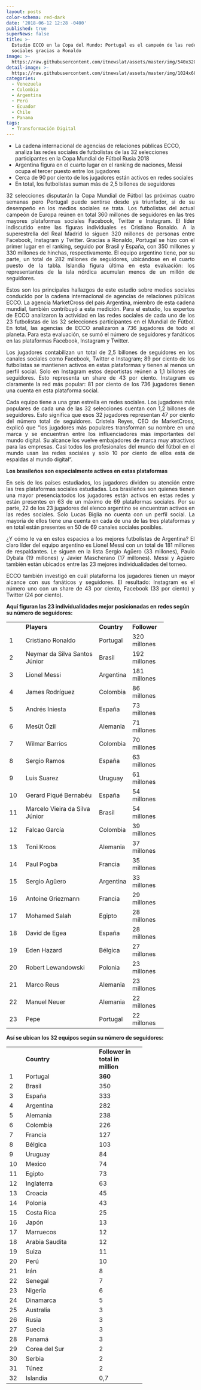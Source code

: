 ```yaml
---
layout: posts
color-schema: red-dark
date: '2018-06-12 12:28 -0400'
published: true
superNews: false
title: >-
  Estudio ECCO en la Copa del Mundo: Portugal es el campeón de las redes
  sociales gracias a Ronaldo
image: >-
  https://raw.githubusercontent.com/itnewslat/assets/master/img/540x320/Cristiano-Ronaldo-p.jpg
detail-image: >-
  https://raw.githubusercontent.com/itnewslat/assets/master/img/1024x680/Cristiano-Ronaldo-g.jpg
categories:
  - Venezuela
  - Colombia
  - Argentina
  - Perú
  - Ecuador
  - Chile
  - Panama
tags:
  - Transformación Digital
---
```

- La cadena internacional de agencias de relaciones públicas ECCO, analiza las redes sociales de futbolistas de las 32 selecciones participantes en la Copa Mundial de Fútbol Rusia 2018
- Argentina figura en el cuarto lugar en el ranking de naciones, Messi ocupa el tercer puesto entre los jugadores
- Cerca de 90 por ciento de los jugadores están activos en redes sociales
- En total, los futbolistas suman más de 2,5 billones de seguidores

<p style="text-align: justify;">32 selecciones disputarán la Copa Mundial de Fútbol las próximas cuatro semanas pero Portugal puede sentirse desde ya triunfador, si de su desempeño en los medios sociales se trata. Los futbolistas del actual campeón de Europa reúnen en total 360 millones de seguidores en las tres mayores plataformas sociales Facebook, Twitter e Instagram. El líder indiscutido entre las figuras individuales es Cristiano Ronaldo. A la superestrella del Real Madrid lo siguen 320 millones de personas entre Facebook, Instagram y Twitter. Gracias a Ronaldo, Portugal se hizo con el primer lugar en el ranking, seguido por Brasil y España, con 350 millones y 330 millones de hinchas, respectivamente. El equipo argentino tiene, por su parte, un total de 282 millones de seguidores, ubicándose en el cuarto puesto de la tabla. Islandia figura última en esta evaluación: los representantes de la isla nórdica acumulan menos de un millón de seguidores.</p> 

<p style="text-align: justify;">Estos son los principales hallazgos de este estudio sobre medios sociales conducido por la cadena internacional de agencias de relaciones públicas ECCO. La agencia MarketCross del país Argentina, miembro de esta cadena mundial, también contribuyó a esta medición.  Para el estudio, los expertos de ECCO analizaron la actividad en las redes sociales de cada uno de los 23 futbolistas de las 32 selecciones participantes en el Mundial de Fútbol. En total, las agencias de ECCO analizaron a 736 jugadores de todo el planeta. Para esta evaluación, se sumó el número de seguidores y fanáticos en las plataformas Facebook, Instagram y Twitter.</p> 

<p style="text-align: justify;">Los jugadores contabilizan un total de 2,5 billones de seguidores en los canales sociales como Facebook, Twitter e Instagram; 89 por ciento de los futbolistas se mantienen activos en estas plataformas y tienen al menos un perfil social. Solo en Instagram estos deportistas reúnen a 1,1 billones de seguidores. Esto representa un share de 43 por ciento. Instagram es claramente la red más popular: 81 por ciento de los 736 jugadores tienen una cuenta en esta plataforma social.</p>

<p style="text-align: justify;">Cada equipo tiene a una gran estrella en redes sociales. Los jugadores más populares de cada una de las 32 selecciones cuentan con 1,2 billones de seguidores. Esto significa que esos 32 jugadores representan 47 por ciento del número total de seguidores. Cristela Reyes, CEO de MarketCross, explicó que "los jugadores más populares transforman su nombre en una marca y se encuentran entre los influenciadores más importantes del mundo digital. Su alcance los vuelve embajadores de marca muy atractivos para las empresas. Casi todos los profesionales del mundo del fútbol en el mundo usan las redes sociales y solo 10 por ciento de ellos está de espaldas al mundo digital“. </p>

**Los brasileños son especialmente activos en estas plataformas**

<p style="text-align: justify;">En seis de los países estudiados, los jugadores dividen su atención entre las tres plataformas sociales estudiadas. Los brasileños son quienes tienen una mayor presencia:todos los jugadores están activos en estas redes y están presentes en 63 de un máximo de 69 plataformas sociales. Por su parte, 22 de los 23 jugadores del elenco argentino se encuentran activos en las redes sociales. Solo Lucas Biglia no cuenta con un perfil social. La mayoría de ellos tiene una cuenta en cada de una de las tres plataformas y en total están presentes en 50 de 69 canales sociales posibles.</p>

<p style="text-align: justify;">¿Y cómo le va en estos espacios a los mejores futbolistas de Argentina? El claro líder del equipo argentino es Lionel Messi con un total de 181 millones de respaldantes. Le siguen en la lista Sergio Agüero (33 millones), Paulo Dybala (19 millones) y Javier Mascherano (17 millones). Messi y Agüero también están ubicados entre las 23 mejores individualidades del torneo.</p>

<p style="text-align: justify;">ECCO también investigó en cuál plataforma los jugadores tienen un mayor alcance con sus fanáticos y seguidores. El resultado: Instagram es el número uno con un share de 43 por ciento, Facebook (33 por ciento) y Twitter (24 por ciento).</p>

**Aquí figuran las 23 individualidades mejor posicionadas en redes según su número de seguidores:**

<table width="350">
<tbody>
<tr>
<td width="28"></td>
<td width="180"><strong>Players</strong></td>
<td width="66"><strong>Country</strong></td>
<td width="76"><strong>Follower</strong></td>
</tr>
<tr>
<td width="28">1</td>
<td width="180">Cristiano Ronaldo</td>
<td width="66">Portugal</td>
<td width="76">320 millones</td>
</tr>
<tr>
<td width="28">2</td>
<td width="180">Neymar da Silva Santos Júnior</td>
<td width="66">Brasil</td>
<td width="76">192 millones</td>
</tr>
<tr>
<td width="28">3</td>
<td width="180">Lionel Messi</td>
<td width="66">Argentina</td>
<td width="76">181 millones</td>
</tr>
<tr>
<td width="28">4</td>
<td width="180">James Rodríguez</td>
<td width="66">Colombia</td>
<td width="76">86 millones</td>
</tr>
<tr>
<td width="28">5</td>
<td width="180">Andrés Iniesta</td>
<td width="66">España</td>
<td width="76">73 millones</td>
</tr>
<tr>
<td width="28">6</td>
<td width="180">Mesüt Özil</td>
<td width="66">Alemania</td>
<td width="76">71 millones</td>
</tr>
<tr>
<td width="28">7</td>
<td width="180">Wilmar Barrios</td>
<td width="66">Colombia</td>
<td width="76">70 millones</td>
</tr>
<tr>
<td width="28">8</td>
<td width="180">Sergio Ramos</td>
<td width="66">España</td>
<td width="76">63 millones</td>
</tr>
<tr>
<td width="28">9</td>
<td width="180">Luis Suarez</td>
<td width="66">Uruguay</td>
<td width="76">61 millones</td>
</tr>
<tr>
<td width="28">10</td>
<td width="180">Gerard Piqué Bernabéu</td>
<td width="66">España</td>
<td width="76">54 millones</td>
</tr>
<tr>
<td width="28">11</td>
<td width="180">Marcelo Vieira da Silva Júnior</td>
<td width="66">Brasil</td>
<td width="76">54 millones</td>
</tr>
<tr>
<td width="28">12</td>
<td width="180">Falcao García</td>
<td width="66">Colombia</td>
<td width="76">39 millones</td>
</tr>
<tr>
<td width="28">13</td>
<td width="180">Toni Kroos</td>
<td width="66">Alemania</td>
<td width="76">37 millones</td>
</tr>
<tr>
<td width="28">14</td>
<td width="180">Paul Pogba</td>
<td width="66">Francia</td>
<td width="76">35 millones</td>
</tr>
<tr>
<td width="28">15</td>
<td width="180">Sergio Agüero</td>
<td width="66">Argentina</td>
<td width="76">33 millones</td>
</tr>
<tr>
<td width="28">16</td>
<td width="180">Antoine Griezmann</td>
<td width="66">Francia</td>
<td width="76">29 millones</td>
</tr>
<tr>
<td width="28">17</td>
<td width="180">Mohamed Salah</td>
<td width="66">Egipto</td>
<td width="76">28 millones</td>
</tr>
<tr>
<td width="28">18</td>
<td width="180">David de Egea</td>
<td width="66">España</td>
<td width="76">28 millones</td>
</tr>
<tr>
<td width="28">19</td>
<td width="180">Eden Hazard</td>
<td width="66">Bélgica</td>
<td width="76">27 millones</td>
</tr>
<tr>
<td width="28">20</td>
<td width="180">Robert Lewandowski</td>
<td width="66">Polonia</td>
<td width="76">23 millones</td>
</tr>
<tr>
<td width="28">21</td>
<td width="180">Marco Reus</td>
<td width="66">Alemania</td>
<td width="76">23 millones</td>
</tr>
<tr>
<td width="28">22</td>
<td width="180">Manuel Neuer</td>
<td width="66">Alemania</td>
<td width="76">22 millones</td>
</tr>
<tr>
<td width="28">23</td>
<td width="180">Pepe</td>
<td width="66">Portugal</td>
<td width="76">22 millones</td>
</tr>
</tbody>
</table>


**Así se ubican los 32 equipos según su número de seguidores:**


<table width="275">
<tbody>
<tr>
<td width="28"></td>
<td width="138"><strong>Country</strong></td>
<td width="108"><strong>Follower in total in million</strong></td>
</tr>
<tr>
<td width="28">1</td>
<td width="138">Portugal</td>
<td width="108"><strong>360</strong></td>
</tr>
<tr>
<td width="28">2</td>
<td width="138">Brasil</td>
<td width="108">350</td>
</tr>
<tr>
<td width="28">3</td>
<td width="138">España</td>
<td width="108">333</td>
</tr>
<tr>
<td width="28">4</td>
<td width="138">Argentina</td>
<td width="108">282</td>
</tr>
<tr>
<td width="28">5</td>
<td width="138">Alemania</td>
<td width="108">238</td>
</tr>
<tr>
<td width="28">6</td>
<td width="138">Colombia</td>
<td width="108">226</td>
</tr>
<tr>
<td width="28">7</td>
<td width="138">Francia</td>
<td width="108">127</td>
</tr>
<tr>
<td width="28">8</td>
<td width="138">Bélgica</td>
<td width="108">103</td>
</tr>
<tr>
<td width="28">9</td>
<td width="138">Uruguay</td>
<td width="108">84</td>
</tr>
<tr>
<td width="28">10</td>
<td width="138">Mexico</td>
<td width="108">74</td>
</tr>
<tr>
<td width="28">11</td>
<td width="138">Egipto</td>
<td width="108">73</td>
</tr>
<tr>
<td width="28">12</td>
<td width="138">Inglaterra</td>
<td width="108">63</td>
</tr>
<tr>
<td width="28">13</td>
<td width="138">Croacia</td>
<td width="108">45</td>
</tr>
<tr>
<td width="28">14</td>
<td width="138">Polonia</td>
<td width="108">43</td>
</tr>
<tr>
<td width="28">15</td>
<td width="138">Costa Rica</td>
<td width="108">25</td>
</tr>
<tr>
<td width="28">16</td>
<td width="138">Japón</td>
<td width="108">13</td>
</tr>
<tr>
<td width="28">17</td>
<td width="180">Marruecos</td>
<td width="67">12</td>
</tr>
<tr>
<td width="28">18</td>
<td width="180">Arabia Saudita</td>
<td width="67">12</td>
</tr>
<tr>
<td width="28">19</td>
<td width="180">Suiza</td>
<td width="67">11</td>
</tr>
<tr>
<td width="28">20</td>
<td width="180">Perú</td>
<td width="67">10</td>
</tr>
<tr>
<td width="28">21</td>
<td width="180">Irán</td>
<td width="67">8</td>
</tr>
<tr>
<td width="28">22</td>
<td width="180">Senegal</td>
<td width="67">7</td>
</tr>
<tr>
<td width="28">23</td>
<td width="180">Nigeria</td>
<td width="67">6</td>
</tr>
<tr>
<td width="28">24</td>
<td width="180">Dinamarca</td>
<td width="67">5</td>
</tr>
<tr>
<td width="28">25</td>
<td width="180">Australia</td>
<td width="67">3</td>
</tr>
<tr>
<td width="28">26</td>
<td width="180">Rusia</td>
<td width="67">3</td>
</tr>
<tr>
<td width="28">27</td>
<td width="180">Suecia</td>
<td width="67">3</td>
</tr>
<tr>
<td width="28">28</td>
<td width="180">Panamá</td>
<td width="67">3</td>
</tr>
<tr>
<td width="28">29</td>
<td width="180">Corea del Sur</td>
<td width="67">2</td>
</tr>
<tr>
<td width="28">30</td>
<td width="180">Serbia</td>
<td width="67">2</td>
</tr>
<tr>
<td width="28">31</td>
<td width="180">Túnez</td>
<td width="67">2</td>
</tr>
<tr>
<td width="28">32</td>
<td width="180">Islandia</td>
<td width="67">0,7</td>
</tr>
</tbody>
</table>
